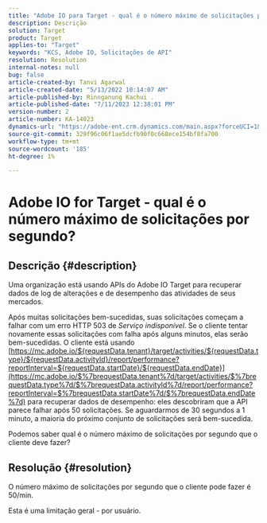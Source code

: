 ```yaml
---
title: "Adobe IO para Target - qual é o número máximo de solicitações por segundo?"
description: Descrição
solution: Target
product: Target
applies-to: "Target"
keywords: "KCS, Adobe IO, Solicitações de API"
resolution: Resolution
internal-notes: null
bug: false
article-created-by: Tanvi Agarwal
article-created-date: "5/13/2022 10:14:07 AM"
article-published-by: Rinnganung Kachui .
article-published-date: "7/11/2023 12:38:01 PM"
version-number: 2
article-number: KA-14023
dynamics-url: "https://adobe-ent.crm.dynamics.com/main.aspx?forceUCI=1&pagetype=entityrecord&etn=knowledgearticle&id=78b79668-a5d2-ec11-a7b5-00224809c27a"
source-git-commit: 329f96c06f1ae5dcfb90f0c668ece154bf8fa700
workflow-type: tm+mt
source-wordcount: '185'
ht-degree: 1%

---
```


# Adobe IO for Target - qual é o número máximo de solicitações por segundo?

## Descrição {#description}


Uma organização está usando APIs do Adobe IO Target para recuperar dados de log de alterações e de desempenho das atividades de seus mercados.

Após muitas solicitações bem-sucedidas, suas solicitações começam a falhar com um erro HTTP 503 de *Serviço indisponível*. Se o cliente tentar novamente essas solicitações com falha após alguns minutos, elas serão bem-sucedidas. O cliente está usando [https://mc.adobe.io/${requestData.tenant}/target/activities/${requestData.type}/${requestData.activityId}/report/performance?reportInterval=${requestData.startDate}/${requestData.endDate}](https://mc.adobe.io/$%7brequestData.tenant%7d/target/activities/$%7brequestData.type%7d/$%7brequestData.activityId%7d/report/performance?reportInterval=$%7brequestData.startDate%7d/$%7brequestData.endDate%7d) para recuperar dados de desempenho: eles descobriram que a API parece falhar após 50 solicitações. Se aguardarmos de 30 segundos a 1 minuto, a maioria do próximo conjunto de solicitações será bem-sucedida.

Podemos saber qual é o número máximo de solicitações por segundo que o cliente deve fazer?


## Resolução {#resolution}


O número máximo de solicitações por segundo que o cliente pode fazer é 50/min.

Esta é uma limitação geral - por usuário.
